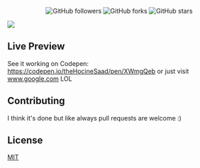 <p align="center">
<img alt="GitHub followers" src="https://img.shields.io/github/followers/theHocineSaad?label=followMe&style=flat-square">
<img alt="GitHub forks" src="https://img.shields.io/github/forks/theHocineSaad/Google-Home-Page-Clone?label=Fork&style=flat-square">
<img alt="GitHub stars" src="https://img.shields.io/github/stars/theHocineSaad/Google-Home-Page-Clone?style=flat-square">
<p/>

<img src="https://i.imgur.com/Pp71uPR.png">

## Live Preview

See it working on Codepen: https://codepen.io/theHocineSaad/pen/XWmgQeb or just visit www.google.com LOL

## Contributing

I think it's done but like always pull requests are welcome :)

## License

[MIT](https://choosealicense.com/licenses/mit/)
